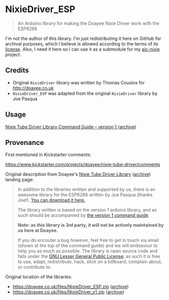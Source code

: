 # NixieDriver_ESP

> An Arduino library for making the Doayee Nixie Driver work with the ESP8266

I'm not the author of this library. I'm just redistributing it here on GitHub for archival purposes, which I believe is allowed according to the terms of its [license](LICENSE). Also, I need it here so I can use it as a submodule for my [aic-nixie](https://github.com/IllyaMoskvin/aic-nixie) project.


## Credits

 * Original `NixieDriver` library was written by Thomas Cousins for http://doayee.co.uk 
 * `NixieDriver_ESP` was adapted from the original `NixieDriver` library by Joe Pasqua


## Usage

[Nixie Tube Driver Library Command Guide – version 1
](https://doayee.co.uk/nixie/library/guide-v1/) ([archive](https://web.archive.org/web/20210304101746/https://doayee.co.uk/nixie/library/guide-v1/))


## Provenance

First mentioned in Kickstarter comments:

https://www.kickstarter.com/projects/doayee/nixie-tube-driver/comments

Original description from Doayee's [Nixie Tube Driver Library](https://doayee.co.uk/nixie/library/) ([archive](https://web.archive.org/web/20210304091137/https://doayee.co.uk/nixie/library/)) landing page:

> In addition to the libraries written and supported by us, there is an awesome library for the ESP8266 written by Joe Pasqua (thanks Joe!). [You can download it here.](https://doayee.co.uk/files/NixieDriver_ESP.zip)
> 
> The library written is based on the version 1 arduino library, and as such should be accompanied by [the version 1 command guide](https://doayee.co.uk/nixie/library/guide-v1/).
> 
> **Note: as this library is 3rd party, it will not be actively maintained by us here at Doayee.**
> 
> If you do encouter a bug however, feel free to get in touch via email (shown at the top of the command guide) and we will endeavour to help you as much as possible. The library is open source code and falls under the [GNU Lesser General Public License](https://www.gnu.org/licenses/lgpl-3.0.en.html); as such it is free to use, adapt, redistribute, hack, stick on a billboard, complain about, or contribute to.

Original location of the libraries:

 * https://doayee.co.uk/files/NixieDriver_ESP.zip ([archive](https://web.archive.org/web/20210812013208/https://doayee.co.uk/files/NixieDriver_ESP.zip))
 * https://doayee.co.uk/files/NixieDriver_v1.zip ([archive](https://web.archive.org/web/20210812015130/https://doayee.co.uk/files/NixieDriver_v1.zip))

